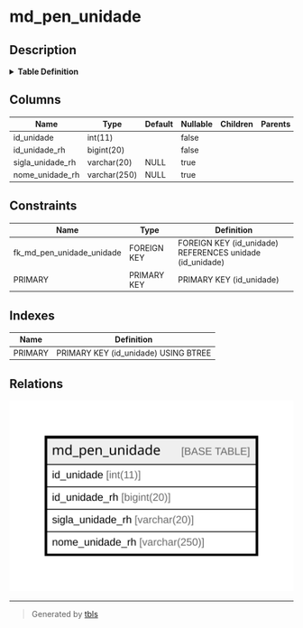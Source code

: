 # md_pen_unidade

## Description

<details>
<summary><strong>Table Definition</strong></summary>

```sql
CREATE TABLE `md_pen_unidade` (
  `id_unidade` int(11) NOT NULL,
  `id_unidade_rh` bigint(20) NOT NULL,
  `sigla_unidade_rh` varchar(20) DEFAULT NULL,
  `nome_unidade_rh` varchar(250) DEFAULT NULL,
  PRIMARY KEY (`id_unidade`),
  CONSTRAINT `fk_md_pen_unidade_unidade` FOREIGN KEY (`id_unidade`) REFERENCES `unidade` (`id_unidade`)
) ENGINE=InnoDB DEFAULT CHARSET=latin1 COLLATE=latin1_swedish_ci
```

</details>

## Columns

| Name | Type | Default | Nullable | Children | Parents | Comment |
| ---- | ---- | ------- | -------- | -------- | ------- | ------- |
| id_unidade | int(11) |  | false |  |  |  |
| id_unidade_rh | bigint(20) |  | false |  |  |  |
| sigla_unidade_rh | varchar(20) | NULL | true |  |  |  |
| nome_unidade_rh | varchar(250) | NULL | true |  |  |  |

## Constraints

| Name | Type | Definition |
| ---- | ---- | ---------- |
| fk_md_pen_unidade_unidade | FOREIGN KEY | FOREIGN KEY (id_unidade) REFERENCES unidade (id_unidade) |
| PRIMARY | PRIMARY KEY | PRIMARY KEY (id_unidade) |

## Indexes

| Name | Definition |
| ---- | ---------- |
| PRIMARY | PRIMARY KEY (id_unidade) USING BTREE |

## Relations

![er](md_pen_unidade.svg)

---

> Generated by [tbls](https://github.com/k1LoW/tbls)

